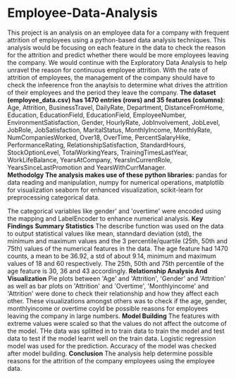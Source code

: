 # Employee-Data-Analysis
This project is an analysis on an employee data for a company with frequent attrition of employees using a python-based data analysis techniques. This analysis would be focusing on each feature in the data to check the reason for the attrition and predict whether there would be more employees leaving the company. We would continue with the Exploratory Data Analysis to help unravel the reason for continuous employee attrition. With the rate of attrition of employees, the management of the company should have to check the infeerence fron the anaylsis to determine what drives the attrition of their employees and the period they leave the company.
**The dataset (employee_data.csv) has 1470 entries (rows) and 35 features (columns)**:  Age, Attrition, BusinessTravel, DailyRate, Department, DistanceFromHome, Education, EducationField, EducationField, EmployeeNumber, EnvironmentSatisfaction, Gender, HourlyRate, JobInvolvement, JobLevel, JobRole, JobSatisfaction, MaritalStatus, MonthlyIncome, MonthlyRate, NumCompaniesWorked, Over18, OverTime, PercentSalaryHike, PerformanceRating, RelationshipSatisfaction, StandardHours, StockOptionLevel, TotalWorkingYears, TrainingTimesLastYear, WorkLifeBalance, YearsAtCompany, YearsInCurrentRole, YearsSinceLastPromotion and YearsWithCurrManager.                            
**Methodolgy**
**The analysis makes use of these python libraries:**
pandas for data reading and manipulation, numpy for numerical operations, matplotlib for visualization seaborn for enhanced visualization, scikit-learn for preprocessing categorical data.

The categorical variables like gender' and 'overtime' were encoded using the mapping and LabelEncoder to enhance numerical analysis.
**Key Findings**
**Summary Statistics**
The describe function was used on the data to output statistical values like mean, stanndard deviation (std), the minimum and maximum values and the 3 percentile/quartile (25th, 50th and 75th) values of  the numerical features in the data. The age feature had 1470 counts, a mean to be 36.92,  a std of about 9.14, minimum and maximum values of 18 and 60 respectively. The 25th, 50th and 75th percentile of the age feature is 30, 36 and 43 accordingly.
**Relationship Analysis And Visualization**
Pie plots between 'Age' and 'Attrition', 'Gender' and 'Attrition'  as well as bar plots on 'Attrition' and 'Overtime', 'Monthlyincome' and 'Attrition' were done to check their relationship and how they affect each other. These visualizations amongst others was to check if the age, gender, monthlyincome or overtime coyld be possible reasons for employees leaving the company in large numbers.
**Model Building**
The features with extreme values were scaled so that the values do not affect the outcome of the model.
THe data was splitted in to train data to train the model and test data to test if the model learnt well on the train data.
Logistic regression model was used for the prediction. Accuracy of the model was checked after model building.
**Conclusion**
The analysis help determine possible reasons for the attrition of the company employees using the employee data.

